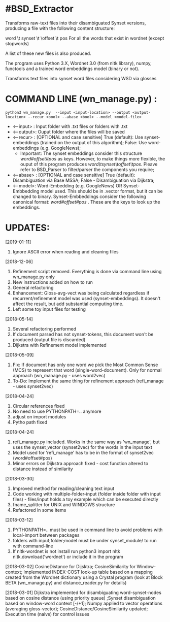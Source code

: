 #BSD_Extractor
=======================================

Transforms raw-text files into their disambiguated Synset versions, producing a file with the following content structure:

word \t synset \t \offset \t pos For all the words that exist in wordnet (except stopwords)

A list of these new files is also produced.

The program uses Python 3.X, Wordnet 3.0 (from nltk library), numpy, functools and a trained word embeddings model (binary or not).

Transforms text files into synset word files considering WSD via glosses

COMMAND LINE (wn_manage.py) :
==============
	python3 wn_manage.py  --input <input-location> --output <output-location> --recur <bool> --abase <bool> --model <model-file>

- <--input> : Input folder with .txt files or folders with .txt
- <--output>: Ouput folder where the files will be saved
- <--recur> : [OPTIONAL  and case sensitive] True (default): Use synset-embeddings (trained on the output of this algorithm); False: Use word-embeddings (e.g. GoogleNews);
  - Important: The synset embeddings consider this structure *word#offset#pos* as keys. However, to make things more flexible, the ouput of this program produces *word\tsynset\toffset\tpos*. Pleave refer to BSD_Parser to filter/parser the components you require;
- <--abase> : [OPTIONAL and case sensitive] True (default): Disambiguation via Base MSSA; False - Disambiguation via Dijkstra;
- <--model>: Word-Embedding (e.g. GoogleNews) OR Synset-Embbedding model used. This should be in .vector format, but it can be changed to binary. Synset-Embbeddings consider the following canonical format: *word#offset#pos* . These are the keys to look up the embeddings.

UPDATES:
==========
[2019-01-11]
1. Ignore ASCII error when reading and cleaning files

[2018-12-06]
1. Refinement script removed. Everything is done via command line using wn_manage.py only
2. New instructions added on how to run
3. General refactoring
4. Enhancement: Gloss-avg-vect was being calculated regardless if recurrent/refinement model was used (synset-embeddings). It doesn't affect the result, but add substantial computing time.
5. Left some toy input files for testing

[2018-05-14]
1. Several refactoring performed
2. If document parsed has not synset-tokens, this document won't be produced (output file is discarded)
3. Dijkstra with Refinement model implemented

[2018-05-09]
1. Fix: If document has only one word we pick the Most Common Sense  (MCS) to represent that word (single-word-document). Only for normal approach (wn_manage.py - uses word2vec)
2. To-Do: Implement the same thing for refinement approach (refi_manage - uses synset2vec)

[2018-04-24]
1. Circular references fixed
2. No need to use PYTHONPATH=.. anymore
3. adjust on import modules
4. Pytho path fixed

[2018-04-24]
1. refi_manage.py included. Works in the same way as 'wn_manage', but uses the synset_vector (synset2vec) for the words in the input text
2. Model used for 'refi_manage' has to be in the format of synset2vec (word#offset#pos)
3. Minor errors on Dijkstra approach fixed - cost function altered to distance instead of similarity

[2018-03-30]
1. Improved method for reading/cleaning text input
2. Code working with multiple-folder-input (folder inside folder with input files) - files/input holds a toy example which can be executed directly
3. fname_splitter for UNIX and WINDOWS structure
4. Refactored in some items

[2018-03-12]
1. PYTHONPATH=.. must be used in command line to avoid problems with local-import between packages
2. folders with input;folder;model must be under synset_module/ to run with command-line
3. If nltk-wordnet is not install run python3 import nltk nltk.download('wordnet') or include it in the program 
			
[2018-03-02] 
CosineDistance for Dijsktra; CosineSimilarity for Window-context; Implemented INDEX-COST look-up table based on a mapping created from the Wordnet dictionary using a Crystal program (look at Block BETA (wn_manage.py) and distance_reader.py for details)

[2018-03-01] Dijkstra implemented for disambiguating word-synset-nodes based on cosine distance (using priority queue) ;Synset disambiguation based on window-word context [-/+1]; Numpy applied to vector operations (averaging gloss-vector); CosineDistance/CosineSimilarity updated; Execution time (naive) for control issues
			